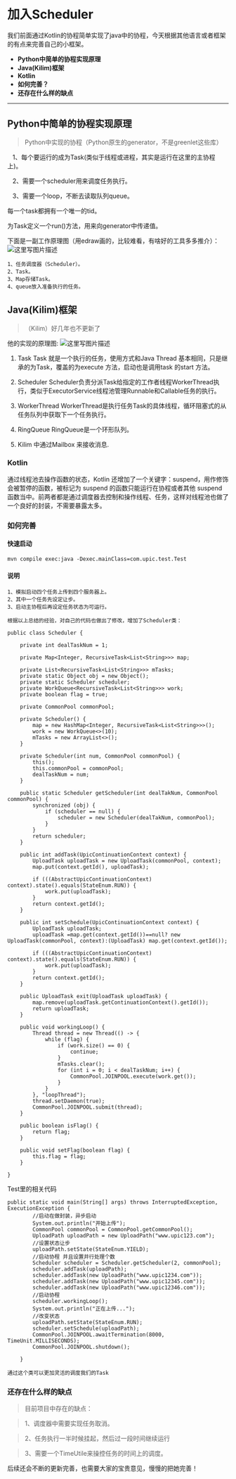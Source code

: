 # 加入Scheduler

我们前面通过Kotlin的协程简单实现了java中的协程，今天根据其他语言或者框架的有点来完善自己的小框架。

- **Python中简单的协程实现原理**
- **Java(Kilim)框架**
- **Kotlin**
- **如何完善？**
- **还存在什么样的缺点**

-------------------

## Python中简单的协程实现原理
>Python中实现的协程（Python原生的generator，不是greenlet这些库）
 
    1、每个要运行的成为Task(类似于线程或进程，其实是运行在这里的主协程上)。
    
    2、需要一个scheduler用来调度任务执行。
    
    3、需要一个loop，不断去读取队列queue。
    
    
 每一个task都拥有一个唯一的tid。
 
为Task定义一个run()方法，用来向generator中传递值。

下面是一副工作原理图（用edraw画的，比较难看，有啥好的工具多多推介）：
![这里写图片描述](http://img.blog.csdn.net/20170611165506566?watermark/2/text/aHR0cDovL2Jsb2cuY3Nkbi5uZXQvcXFfMzg3MjQyOTU=/font/5a6L5L2T/fontsize/400/fill/I0JBQkFCMA==/dissolve/70/gravity/SouthEast)

    1、任务调度器（Scheduler）。
    2、Task。
    3、Map存储Task。
    4、queue放入准备执行的任务。


## Java(Kilim)框架
>（Kilim）好几年也不更新了


他的实现的原理图:
![这里写图片描述](http://img.blog.csdn.net/20170611165823689?watermark/2/text/aHR0cDovL2Jsb2cuY3Nkbi5uZXQvcXFfMzg3MjQyOTU=/font/5a6L5L2T/fontsize/400/fill/I0JBQkFCMA==/dissolve/70/gravity/SouthEast)

1. Task
       Task 就是一个执行的任务，使用方式和Java Thread 基本相同，只是继承的为Task，覆盖的为execute 方法，启动也是调用task 的start 方法。

2. Scheduler
      Scheduler负责分派Task给指定的工作者线程WorkerThread执行，类似于ExecutorService线程池管理Runnable和Callable任务的执行。
     
3. WorkerThread
WorkerThread是执行任务Task的具体线程，循环阻塞式的从任务队列中获取下一个任务执行。    
4. RingQueue
RingQueue是一个环形队列。

5. Kilim 中通过Mailbox 来接收消息.
### Kotlin

通过线程池去操作函数的状态，Kotlin 还增加了一个关键字：suspend，用作修饰会被暂停的函数，被标记为 suspend 的函数只能运行在协程或者其他 suspend 函数当中。前两者都是通过调度器去控制和操作线程、任务，这样对线程池也做了一个良好的封装，不需要暴露太多。


### 如何完善
#### 快速启动

```
mvn compile exec:java -Dexec.mainClass=com.upic.test.Test
```
#### 说明


    1、模拟启动四个任务上传到四个服务器上。
    2、其中一个任务先设定让步。
    3、启动主协程后再设定任务状态为可运行。

    根据以上总结的经验，对自己的代码也做出了修改，增加了Scheduler类：
    
```
public class Scheduler {
	
	private int dealTaskNum = 1;
	
	private Map<Integer, RecursiveTask<List<String>>> map;
	
	private List<RecursiveTask<List<String>>> mTasks;
	private static Object obj = new Object();
	private static Scheduler scheduler;
	private WorkQueue<RecursiveTask<List<String>>> work;
	private boolean flag = true;

	private CommonPool commonPool;

	private Scheduler() {
		map = new HashMap<Integer, RecursiveTask<List<String>>>();
		work = new WorkQueue<>(10);
		mTasks = new ArrayList<>();
	}

	private Scheduler(int num, CommonPool commonPool) {
		this();
		this.commonPool = commonPool;
		dealTaskNum = num;
	}

	public static Scheduler getScheduler(int dealTakNum, CommonPool commonPool) {
		synchronized (obj) {
			if (scheduler == null) {
				scheduler = new Scheduler(dealTakNum, commonPool);
			}
		}
		return scheduler;
	}

	public int addTask(UpicContinuationContext context) {
		UploadTask uploadTask = new UploadTask(commonPool, context);
		map.put(context.getId(), uploadTask);

		if (((AbstractUpicContinuationContext) context).state().equals(StateEnum.RUN)) {
			work.put(uploadTask);
		}
		return context.getId();
	}

	public int setSchedule(UpicContinuationContext context) {
		UploadTask uploadTask;
		uploadTask =map.get(context.getId())==null? new UploadTask(commonPool, context):(UploadTask) map.get(context.getId());

		if (((AbstractUpicContinuationContext) context).state().equals(StateEnum.RUN)) {
			work.put(uploadTask);
		}
		return context.getId();
	}

	public UploadTask exit(UploadTask uploadTask) {
		map.remove(uploadTask.getContinuationContext().getId());
		return uploadTask;
	}

	public void workingLoop() {
		Thread thread = new Thread(() -> {
			while (flag) {
				if (work.size() == 0) {
					continue;
				}
				mTasks.clear();
				for (int i = 0; i < dealTaskNum; i++) {
					CommonPool.JOINPOOL.execute(work.get());
				}
			}
		}, "loopThread");
		thread.setDaemon(true);
		CommonPool.JOINPOOL.submit(thread);
	}

	public boolean isFlag() {
		return flag;
	}

	public void setFlag(boolean flag) {
		this.flag = flag;
	}

}
```
Test里的相关代码
```
public static void main(String[] args) throws InterruptedException, ExecutionException {
		//启动在做封装，异步启动
		System.out.println("开始上传");
		CommonPool commonPool = CommonPool.getCommonPool();
		UploadPath uploadPath = new UploadPath("www.upic123.com");
		//设置状态让步
		uploadPath.setState(StateEnum.YIELD);
		//启动协程 并且设置并行处理个数
		Scheduler scheduler = Scheduler.getScheduler(2, commonPool);
		scheduler.addTask(uploadPath);
		scheduler.addTask(new UploadPath("www.upic1234.com"));
		scheduler.addTask(new UploadPath("www.upic12345.com"));
		scheduler.addTask(new UploadPath("www.upic12346.com"));
		//启动协程
		scheduler.workingLoop();
		System.out.println("正在上传...");
		//改变状态
		uploadPath.setState(StateEnum.RUN);
		scheduler.setSchedule(uploadPath);
		CommonPool.JOINPOOL.awaitTermination(8000, TimeUnit.MILLISECONDS);
		CommonPool.JOINPOOL.shutdown();

	}
```

    通过这个类可以更加灵活的调度我们的Task
### 还存在什么样的缺点
>目前项目中存在的缺点：

>1、调度器中需要实现任务取消。

>2、任务执行一半时候挂起，然后过一段时间继续运行

>3、需要一个TimeUtile来操控任务的时间上的调度。


后续还会不断的更新完善，也需要大家的宝贵意见，慢慢的把她完善！

